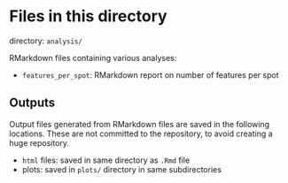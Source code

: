 # Files in this directory

directory: `analysis/`

RMarkdown files containing various analyses:

- `features_per_spot`: RMarkdown report on number of features per spot


## Outputs

Output files generated from RMarkdown files are saved in the following locations. These are not committed to the repository, to avoid creating a huge repository.

- `html` files: saved in same directory as `.Rmd` file
- plots: saved in `plots/` directory in same subdirectories

